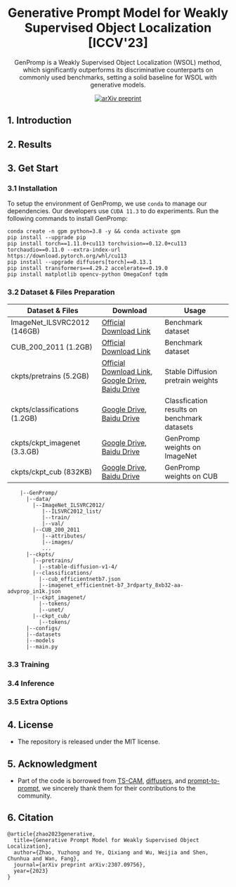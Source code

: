 <div align=center>

# Generative Prompt Model for Weakly Supervised Object Localization [ICCV'23]

</div>

<div align=center>
  <p >GenPromp is a Weakly Supervised Object Localization (WSOL) method, which significantly outperforms its discriminative counterparts on commonly used benchmarks, setting a solid baseline for WSOL with generative models.</p>
</div>

<div align=center>

[![arXiv preprint](http://img.shields.io/badge/arXiv-2307.09756-b31b1b)](https://arxiv.org/abs/2307.09756)

</div>

## 1. Introduction

## 2. Results

## 3. Get Start

### 3.1 Installation

To setup the environment of GenPromp, we use `conda` to manage our dependencies. Our developers use `CUDA 11.3` to do experiments. Run the following commands to install GenPromp:
 ```
conda create -n gpm python=3.8 -y && conda activate gpm
pip install --upgrade pip
pip install torch==1.11.0+cu113 torchvision==0.12.0+cu113 torchaudio==0.11.0 --extra-index-url https://download.pytorch.org/whl/cu113
pip install --upgrade diffusers[torch]==0.13.1
pip install transformers==4.29.2 accelerate==0.19.0
pip install matplotlib opencv-python OmegaConf tqdm
 ```

### 3.2 Dataset & Files Preparation

  | Dataset & Files                        | Download                                                               | Usage                                                                 |
  | -------------------------------------- | ---------------------------------------------------------------------- | --------------------------------------------------------------------- |
  | ImageNet_ILSVRC2012 (146GB)            | [Official Download Link](http://image-net.org/)                        | Benchmark dataset                                                     |
  | CUB_200_2011 (1.2GB)                   | [Official Download Link](http://www.vision.caltech.edu/datasets/cub_200_2011/)      | Benchmark dataset                                        |
  | ckpts/pretrains (5.2GB)                | [Official Download Link](), [Google Drive](), [Baidu Drive]()          | Stable Diffusion pretrain weights                                     |
  | ckpts/classifications (1.2GB)          | [Google Drive](), [Baidu Drive]()                                      | Classfication results on benchmark datasets                           |
  | ckpts/ckpt_imagenet (3.3.GB)           | [Google Drive](), [Baidu Drive]()                                      | GenPromp weights on ImageNet                                          |
  | ckpts/ckpt_cub (832KB)                 | [Google Drive](), [Baidu Drive]()                                      | GenPromp weights on CUB                                               |

```text
    |--GenPromp/
      |--data/
        |--ImageNet_ILSVRC2012/
           |--ILSVRC2012_list/
           |--train/
           |--val/
        |--CUB_200_2011
           |--attributes/
           |--images/
           ...
      |--ckpts/
        |--pretrains/
          |--stable-diffusion-v1-4/
        |--classifications/
          |--cub_efficientnetb7.json
          |--imagenet_efficientnet-b7_3rdparty_8xb32-aa-advprop_in1k.json
        |--ckpt_imagenet/
          |--tokens/
          |--unet/
        |--ckpt_cub/
          |--tokens/
      |--configs/
      |--datasets
      |--models
      |--main.py
```


### 3.3 Training

### 3.4 Inference

### 3.5 Extra Options

## 4. License

- The repository is released under the MIT license.

## 5. Acknowledgment

- Part of the code is borrowed from [TS-CAM](https://github.com/vasgaowei/TS-CAM), [diffusers](https://github.com/huggingface/diffusers), and [prompt-to-prompt](https://github.com/google/prompt-to-prompt/), we sincerely thank them for their contributions to the community.

## 6. Citation

```text
@article{zhao2023generative,
  title={Generative Prompt Model for Weakly Supervised Object Localization},
  author={Zhao, Yuzhong and Ye, Qixiang and Wu, Weijia and Shen, Chunhua and Wan, Fang},
  journal={arXiv preprint arXiv:2307.09756},
  year={2023}
}
```
